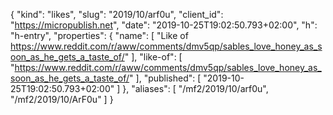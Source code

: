{
  "kind": "likes",
  "slug": "2019/10/arf0u",
  "client_id": "https://micropublish.net",
  "date": "2019-10-25T19:02:50.793+02:00",
  "h": "h-entry",
  "properties": {
    "name": [
      "Like of https://www.reddit.com/r/aww/comments/dmv5qp/sables_love_honey_as_soon_as_he_gets_a_taste_of/"
    ],
    "like-of": [
      "https://www.reddit.com/r/aww/comments/dmv5qp/sables_love_honey_as_soon_as_he_gets_a_taste_of/"
    ],
    "published": [
      "2019-10-25T19:02:50.793+02:00"
    ]
  },
  "aliases": [
    "/mf2/2019/10/arf0u",
    "/mf2/2019/10/ArF0u"
  ]
}
